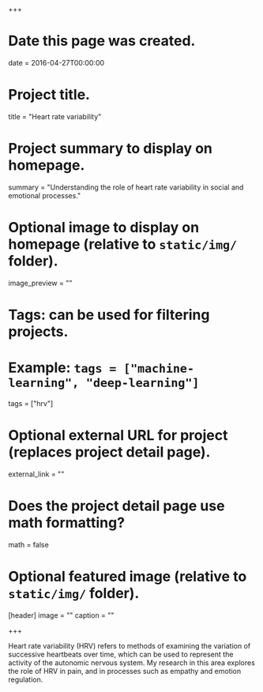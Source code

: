 +++
# Date this page was created.
date = 2016-04-27T00:00:00

# Project title.
title = "Heart rate variability"

# Project summary to display on homepage.
summary = "Understanding the role of heart rate variability in social and emotional processes."

# Optional image to display on homepage (relative to `static/img/` folder).
image_preview = ""

# Tags: can be used for filtering projects.
# Example: `tags = ["machine-learning", "deep-learning"]`
tags = ["hrv"]

# Optional external URL for project (replaces project detail page).
external_link = ""

# Does the project detail page use math formatting?
math = false

# Optional featured image (relative to `static/img/` folder).
[header]
image = ""
caption = ""

+++

Heart rate variability (HRV) refers to methods of examining the variation of successive heartbeats over time, which can be used to represent the activity of the autonomic nervous system. My research in this area explores the role of HRV in pain, and in processes such as empathy and emotion regulation.  
